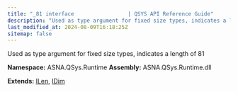 ```yaml
---
title: "_81 interface                 | QSYS API Reference Guide"
description: "Used as type argument for fixed size types, indicates a length of 81  "
last_modified_at: 2024-08-09T16:18:25Z
sitemap: false
---
```


Used as type argument for fixed size types, indicates a length of 81 

**Namespace:** ASNA.QSys.Runtime
**Assembly:** ASNA.QSys.Runtime.dll

**Extends:** [ILen](/reference/runtime/qsys-runtime/i-len.html), [IDim](/reference/runtime/qsys-runtime/i-dim.html)
<br>
<br>
